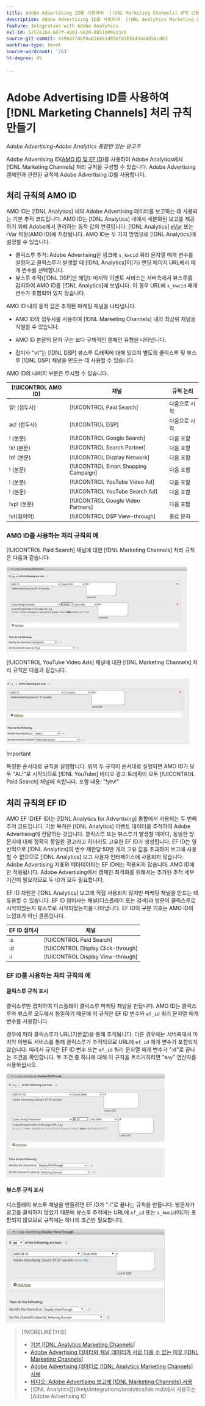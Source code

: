 ```yaml
---
title: Adobe Advertising ID를 사용하여  [!DNL Marketing Channels] 규칙 만들기
description: Adobe Advertising ID를 사용하여  [!DNL Analytics Marketing Channels]에 대한 처리 규칙을 만드는 방법을 알아봅니다.
feature: Integration with Adobe Analytics
exl-id: 525761b4-607f-4b03-9020-8051009a13c6
source-git-commit: a59b477a6f8a616851d85bf89b58434d4d56cd83
workflow-type: tm+mt
source-wordcount: '753'
ht-degree: 0%

---
```


# Adobe Advertising ID를 사용하여 [!DNL Marketing Channels] 처리 규칙 만들기

*Adobe Advertising-Adobe Analytics 통합만 있는 광고주*

Adobe Advertising ID([AMO ID 및 EF ID](../ids.md))를 사용하여 Adobe Analytics에서 [!DNL Marketing Channels] 처리 규칙을 구성할 수 있습니다. Adobe Advertising 캠페인과 관련된 규칙에 Adobe Advertising ID를 사용합니다.

## 처리 규칙의 AMO ID

AMO ID는 [!DNL Analytics] 내의 Adobe Advertising 데이터를 보고하는 데 사용되는 기본 추적 코드입니다. AMO ID는 [!DNL Analytics] 내에서 세분화된 보고를 제공하기 위해 Adobe에서 관리하는 동적 값의 연결입니다. [!DNL Analytics] [eVar](https://experienceleague.adobe.com/docs/analytics/components/dimensions/evar.html) 또는 rVar 차원(AMO ID)에 저장됩니다. AMO ID는 두 가지 방법으로 [!DNL Analytics]에 설정할 수 있습니다.

* 클릭스루 추적: Adobe Advertising은 링크에 `s_kwcid` 쿼리 문자열 매개 변수를 설정하고 클릭스루가 발생할 때 [!DNL Analytics]이(가) 랜딩 페이지 URL에서 매개 변수를 선택합니다.
* 뷰스루 추적([!DNL DSP]만 해당): 마지막 이벤트 서비스는 서버측에서 뷰스루를 감지하여 AMO ID를 [!DNL Analytics]에 보냅니다. 이 경우 URL에 `s_kwcid` 매개 변수가 포함되어 있지 않습니다.

AMO ID 내의 동적 값은 추적된 마케팅 채널을 나타냅니다.

* AMO ID의 접두사를 사용하여 [!DNL Marketing Channels] 내의 최상위 채널을 식별할 수 있습니다.

* AMO ID 본문의 문자 구는 보다 구체적인 캠페인 유형을 나타냅니다.

* 접미사 &quot;vt&quot;는 [!DNL DSP] 뷰스루 트래픽에 대해 있으며 별도의 클릭스루 및 뷰스루 [!DNL DSP] 채널을 만드는 데 사용할 수 있습니다.

AMO ID의 나머지 부분은 무시할 수 있습니다.

| [!UICONTROL AMO ID] | 채널 | 규칙 논리 |
|--------|---------|--------------------|
| 알! (접두사) | [!UICONTROL Paid Search] | 다음으로 시작 |
| ac! (접두사) | [!UICONTROL DSP] | 다음으로 시작 |
| ! (본문) | [!UICONTROL Google Search] | 다음 포함 |
| !s! (본문) | [!UICONTROL Search Partner] | 다음 포함 |
| !d! (본문) | [!UICONTROL Display Network] | 다음 포함 |
| ! (본문) | [!UICONTROL Smart Shopping Campaign] | 다음 포함 |
| ! (본문) | [!UICONTROL YouTube Video Ad] | 다음 포함 |
| ! (본문) | [!UICONTROL YouTube Search Ad] | 다음 포함 |
| !vp! (본문) | [!UICONTROL Google Video Partners] | 다음 포함 |
| !vt(접미어) | [!UICONTROL DSP View-through] | 종료 문자 |

### AMO ID를 사용하는 처리 규칙의 예

[!UICONTROL Paid Search] 채널에 대한 [!DNL Marketing Channels] 처리 규칙은 다음과 같습니다.

![[!UICONTROL Paid Search] 규칙의 예](/help/integrations/assets/a4adc-mc-rule-paidsearch.png)

[!UICONTROL YouTube Video Ads] 채널에 대한 [!DNL Marketing Channels] 처리 규칙은 다음과 같습니다.

![[!UICONTROL YouTube Video Ads] 규칙의 예](/help/integrations/assets/a4adc-mc-rule-youtube-video.png)

>[!IMPORTANT]
>
> 특정한 순서대로 규칙을 실행합니다. 위의 두 규칙이 순서대로 실행되면 AMO ID가 모두 &quot;AL!&quot;로 시작되므로 [!DNL YouTube] 비디오 광고 트래픽이 모두 [!UICONTROL Paid Search] 채널에 속합니다. 포함 내용: &quot;!ytv!&quot;

## 처리 규칙의 EF ID

AMO EF ID(EF ID)는 [!DNL Analytics for Advertising] 통합에서 사용되는 두 번째 추적 코드입니다. 기본 목적은 [!DNL Analytics] 이벤트 데이터를 추적하여 Adobe Advertising에 전달하는 것입니다. 클릭스루 또는 뷰스루가 발생할 때마다, 동일한 방문자에 대해 정확히 동일한 광고라고 하더라도 고유한 EF ID가 생성됩니다. EF ID는 일반적으로 [!DNL Analytics]의 변수 제한당 50만 개의 고유 값을 초과하여 보고에 사용할 수 없으므로 [!DNL Analytics] 보고 사용자 인터페이스에 사용되지 않습니다. Adobe Advertising 지표와 메타데이터는 EF ID에는 적용되지 않습니다. AMO ID에만 적용됩니다. Adobe Advertising에서 캠페인 최적화를 위해서는 추가된 추적 세부 기간이 필요하므로 두 ID가 모두 필요합니다.

EF ID 차원은 [!DNL Analytics] 보고에 직접 사용되지 않지만 마케팅 채널을 만드는 데 유용할 수 있습니다. EF ID 접미사는 채널(디스플레이 또는 검색)과 방문이 클릭스루로 시작되었는지 뷰스루로 시작되었는지를 나타냅니다. EF ID의 구분 기호는 AMO ID의 느낌표가 아닌 콜론입니다.

| EF ID 접미사 | 채널 |
|-------|---------|
| :s | [!UICONTROL Paid Search] |
| :d | [!UICONTROL Display Click-through] |
| :i | [!UICONTROL Display View-through] |

### EF ID를 사용하는 처리 규칙의 예

#### 클릭스루 규칙 표시

클릭스루만 캡처하여 디스플레이 클릭스루 마케팅 채널을 만듭니다. AMO ID는 클릭스루와 뷰스루 모두에서 동일하기 때문에 이 규칙은 EF ID 변수와 `ef_id` 쿼리 문자열 매개 변수를 사용합니다.

경우에 따라 클릭스루가 URL(기본값)을 통해 추적됩니다. 다른 경우에는 서버측에서 마지막 이벤트 서비스를 통해 클릭스루가 추적되므로 URL에 `ef_id` 매개 변수가 포함되지 않습니다. 따라서 규칙은 EF ID 변수 또는 `ef_id` 쿼리 문자열 매개 변수가 &quot;:d&quot;로 끝나는 조건을 확인합니다. 두 조건 중 하나에 대해 이 규칙을 트리거하려면 &quot;`Any`&quot; 연산자를 사용하십시오.

![표시 클릭스루 규칙의 예](/help/integrations/assets/a4adc-mc-rule-display-ct.png)

#### 뷰스루 규칙 표시

디스플레이 뷰스루 채널을 만들려면 EF ID가 &quot;:i&quot;로 끝나는 규칙을 만듭니다. 방문자가 광고를 클릭하지 않았기 때문에 뷰스루 추적에는 URL에 `ef_id` 또는 `s_kwcid`이(가) 포함되지 않으므로 규칙에는 하나의 조건만 필요합니다.

![디스플레이 뷰스루 규칙의 예](/help/integrations/assets/a4adc-mc-rule-display-vt.png)

>[!MORELIKETHIS]
>
>* [기본  [!DNL Analytics Marketing Channels]](mc-overview.md)
>* [Adobe Advertising 데이터와 채널 데이터가 서로 다를 수 있는 이유 [!DNL Marketing Channels]](mc-data-variances.md)
>* [Adobe Advertising 데이터로  [!DNL Analytics Marketing Channels] 사용](mc-ac-data.md)
>* [비디오: Adobe Advertising 보고에  [!DNL Marketing Channels] 사용](https://experienceleague.adobe.com/docs/advertising-learn/tutorials/analytics/analytics-reporting-a4adc.html)
>*  [!DNL Analytics]](/help/integrations/analytics/ids.md)에서 사용하는 [Adobe Advertising ID
